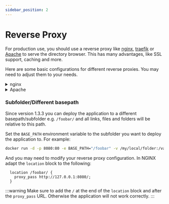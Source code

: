 ```yaml
---
sidebar_position: 2
---
```

# Reverse Proxy

For production use, you should use a reverse proxy like [nginx](https://nginx.org/), [traefik](https://traefik.io/traefik/) or [Apache](https://httpd.apache.org/) to serve the directory browser. This has many advantages, like SSL support, caching and more.

Here are some basic configurations for different reverse proxies. You may need to adjust them to your needs.

<details>
<summary>nginx</summary>

```nginx
server {
  listen 80;
  listen 443 ssl;
  server_name domain.tld;

  location / {
    proxy_pass http://127.0.0.1:8080/;
  }

  ssl_certificate /path/to/cert.pem;
  ssl_certificate_key /path/to/cert.key;
}
```

</details>

<details>
<summary>Apache</summary>

```apache
<VirtualHost *:80>
  ServerName domain.tld

  ProxyPass / http://127.0.0.1:8080/
  ProxyPassReverse / http://127.0.0.1:8080/
</VirtualHost>

<VirtualHost *:443>
  ServerName domain.tld

  ProxyPass / http://127.0.0.1:8080/
  ProxyPassReverse / http://127.0.0.1:8080/

  SSLEngine on
  SSLCertificateFile cert.pem
  SSLCertificateKeyFile cert.key
</VirtualHost>
```

</details>

### Subfolder/Different basepath
Since version 1.3.3 you can deploy the application to a different basepath/subfolder e.g. `/foobar/` and all links, files and folders will be relative to this path.

Set the `BASE_PATH` environment variable to the subfolder you want to deploy the application to. For example:

```bash
docker run -d -p 8080:80 -e BASE_PATH="/foobar" -v /my/local/folder:/var/www/html/public:ro -v redissave:/var/lib/redis/ -it adrianschubek/dir-browser
```

And you may need to modify your reverse proxy configuration. In NGINX adapt the `location` block to the following:

```nginx
  location /foobar/ {
    proxy_pass http://127.0.0.1:8080/;
  }
```

:::warning
Make sure to add the `/` at the end of the `location` block and after the `proxy_pass` URL. Otherwise the application will not work correctly.
:::